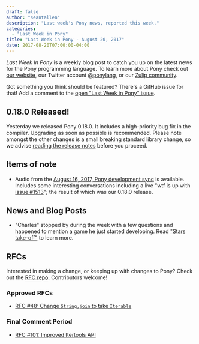 ```yaml
---
draft: false
author: "seantallen"
description: "Last week's Pony news, reported this week."
categories:
  - "Last Week in Pony"
title: "Last Week in Pony - August 20, 2017"
date: 2017-08-20T07:00:00-04:00
---
```

_Last Week In Pony_ is a weekly blog post to catch you up on the latest news for the Pony programming language. To learn more about Pony check out [our website](https://ponylang.io), our Twitter account [@ponylang](https://twitter.com/ponylang), or our [Zulip community](https://ponylang.zulipchat.com).

Got something you think should be featured? There's a GitHub issue for that! Add a comment to the [open "Last Week in Pony" issue](https://github.com/ponylang/ponylang.github.io/issues?q=is:issue+is:open+label:last-week-in-pony).
<!--more-->

## 0.18.0 Released!

Yesterday we released Pony 0.18.0. It includes a high-priority bug fix in the compiler. Upgrading as soon as possible is recommended. Please note amongst the other changes is a small breaking standard library change, so we advise [reading the release notes](https://www.ponylang.io/blog/2017/08/0.18.0-released/) before you proceed.

## Items of note

- Audio from the [August 16, 2017, Pony development sync](https://sync-recordings.ponylang.io/r/2017_08_16.m4a) is available. Includes some interesting conversations including a live "wtf is up with [issue #1513](https://github.com/ponylang/ponyc/issues/1513)"; the result of which was our 0.18.0 release.

## News and Blog Posts

- "Charles" stopped by during the week with a few questions and happened to mention a game he just started developing. Read ["Stars take-off"](http://www.charlesetc.com/stars-game-1.html) to learn more.

## RFCs

Interested in making a change, or keeping up with changes to Pony? Check out the [RFC repo](https://github.com/ponylang/rfcs). Contributors welcome!

### Approved RFCs

- [RFC #48: Change `String.join` to take `Iterable`](https://github.com/ponylang/rfcs/blob/main/text/0048-change-String-join-to-take-iterable.md)

### Final Comment Period

- [RFC #101: Improved Itertools API](https://github.com/ponylang/rfcs/pull/101)
